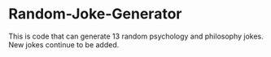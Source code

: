 # Random-Joke-Generator
This is code that can generate 13 random psychology and philosophy jokes. New jokes continue to be added.
